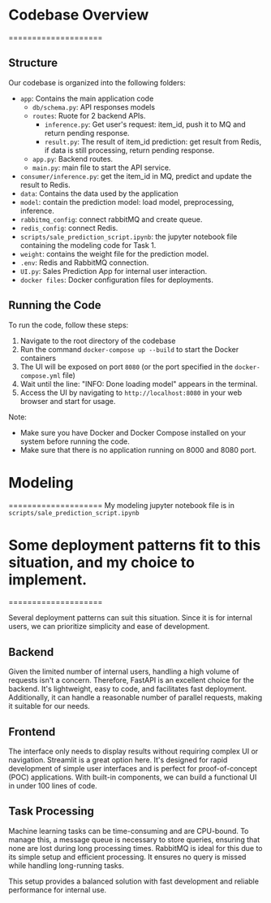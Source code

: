 # Codebase Overview
====================

## Structure
Our codebase is organized into the following folders:

* `app`: Contains the main application code
    + `db/schema.py`: API responses models
	+ `routes`: Ruote for 2 backend APIs.
        - `inference.py`: Get user's request: item_id, push it to MQ and return pending response.
        - `result.py`: The result of item_id prediction: get result from Redis, if data is still processing, return pending response.
	+ `app.py`: Backend routes.
    + `main.py`: main file to start the API service.
* `consumer/inference.py`: get the item_id in MQ, predict and update the result to Redis.
* `data`: Contains the data used by the application
* `model`: contain the prediction model: load model, preprocessing, inference.
* `rabbitmq_config`: connect rabbitMQ and create queue.
* `redis_config`: connect Redis.
* `scripts/sale_prediction_script.ipynb`: the jupyter notebook file containing the modeling code for Task 1.
* `weight`: contains the weight file for the prediction model.
* `.env`: Redis and RabbitMQ connection.
* `UI.py`: Sales Prediction App for internal user interaction.
* `docker files`: Docker configuration files for deployments.

## Running the Code
To run the code, follow these steps:

1. Navigate to the root directory of the codebase
2. Run the command `docker-compose up --build` to start the Docker containers
3. The UI will be exposed on port `8080` (or the port specified in the `docker-compose.yml` file)
4. Wait until the line: "INFO:    Done loading model" appears in the terminal.
5. Access the UI by navigating to `http://localhost:8080` in your web browser and start for usage.

Note:
- Make sure you have Docker and Docker Compose installed on your system before running the code.
- Make sure that there is no application running on 8000 and 8080 port.

# Modeling
====================
My modeling jupyter notebook file is in `scripts/sale_prediction_script.ipynb`

# Some deployment patterns fit to this situation, and my choice to implement.
====================

Several deployment patterns can suit this situation. Since it is for internal users, we can prioritize simplicity and ease of development.

## Backend
Given the limited number of internal users, handling a high volume of requests isn't a concern. Therefore, FastAPI is an excellent choice for the backend. It's lightweight, easy to code, and facilitates fast deployment. Additionally, it can handle a reasonable number of parallel requests, making it suitable for our needs.

## Frontend
The interface only needs to display results without requiring complex UI or navigation. Streamlit is a great option here. It's designed for rapid development of simple user interfaces and is perfect for proof-of-concept (POC) applications. With built-in components, we can build a functional UI in under 100 lines of code.

## Task Processing
Machine learning tasks can be time-consuming and are CPU-bound. To manage this, a message queue is necessary to store queries, ensuring that none are lost during long processing times. RabbitMQ is ideal for this due to its simple setup and efficient processing. It ensures no query is missed while handling long-running tasks.

This setup provides a balanced solution with fast development and reliable performance for internal use.
